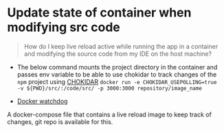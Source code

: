 # Update state of container when modifying src code

> How do I keep live reload active while running the app in a container and modifying the source code from my IDE on the host machine?

- The below command mounts the project directory in the container and passes env variable to be able to use chokidar to track changes of the `npm` project using [CHOKIDAR](https://github.com/paulmillr/chokidar)
`docker run -e CHOKIDAR_USEPOLLING=true  -v ${PWD}/src/:/code/src/ -p 3000:3000 repository/image_name`

- [Docker watchdog](https://betterprogramming.pub/live-reloading-with-docker-compose-for-efficient-development-356d50e91e39)

A docker-compose file that contains a live reload image to keep track of changes, git repo is available for this.

